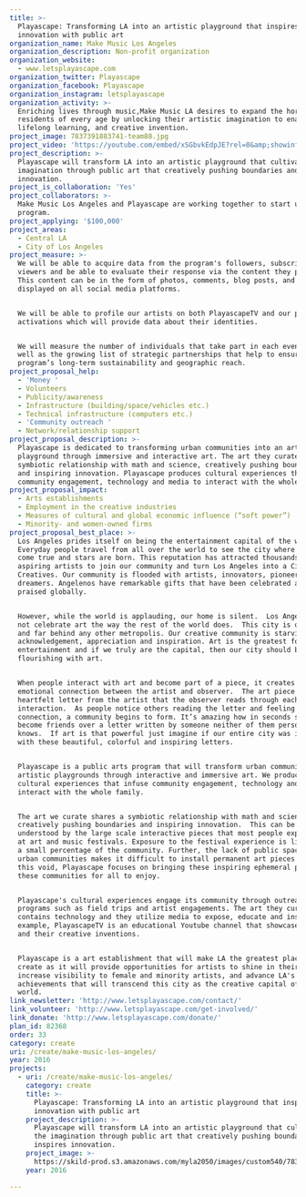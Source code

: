 ```yaml
---
title: >-
  Playascape: Transforming LA into an artistic playground that inspires
  innovation with public art
organization_name: Make Music Los Angeles
organization_description: Non-profit organization
organization_website:
  - www.letsplayascape.com
organization_twitter: Playascape
organization_facebook: Playascape
organization_instagram: letsplayascape
organization_activity: >-
  Enriching lives through music,Make Music LA desires to expand the horizons of
  residents of every age by unlocking their artistic imagination to enable
  lifelong learning, and creative invention.
project_image: 7837391883741-team88.jpg
project_video: 'https://youtube.com/embed/xSGbvkEdpJE?rel=0&amp;showinfo=0'
project_description: >-
  Playascape will transform LA into an artistic playground that cultivates the
  imagination through public art that creatively pushing boundaries and inspires
  innovation.
project_is_collaboration: 'Yes'
project_collaborators: >-
  Make Music Los Angeles and Playascape are working together to start up this
  program.
project_applying: '$100,000'
project_areas:
  - Central LA
  - City of Los Angeles
project_measure: >-
  We will be able to acquire data from the program's followers, subscribers, and
  viewers and be able to evaluate their response via the content they provide.
  This content can be in the form of photos, comments, blog posts, and video
  displayed on all social media platforms. 


  We will be able to profile our artists on both PlayascapeTV and our public art
  activations which will provide data about their identities. 


  We will measure the number of individuals that take part in each event, as
  well as the growing list of strategic partnerships that help to ensure the
  program’s long-term sustainability and geographic reach.
project_proposal_help:
  - 'Money '
  - Volunteers
  - Publicity/awareness
  - Infrastructure (building/space/vehicles etc.)
  - Technical infrastructure (computers etc.)
  - 'Community outreach '
  - Network/relationship support
project_proposal_description: >-
  Playascape is dedicated to transforming urban communities into an artistic
  playground through immersive and interactive art. The art they curate shares a
  symbiotic relationship with math and science, creatively pushing boundaries
  and inspiring innovation. Playascape produces cultural experiences that infuse
  community engagement, technology and media to interact with the whole family.
project_proposal_impact:
  - Arts establishments
  - Employment in the creative industries
  - Measures of cultural and global economic influence (“soft power”)
  - Minority- and women-owned firms
project_proposal_best_place: >-
  Los Angeles prides itself on being the entertainment capital of the world.
  Everyday people travel from all over the world to see the city where dreams
  come true and stars are born. This reputation has attracted thousands of
  aspiring artists to join our community and turn Los Angeles into a City of
  Creatives. Our community is flooded with artists, innovators, pioneers, and
  dreamers. Angelenos have remarkable gifts that have been celebrated and
  praised globally.


  However, while the world is applauding, our home is silent.  Los Angeles does
  not celebrate art the way the rest of the world does.  This city is deprived
  and far behind any other metropolis. Our creative community is starving for
  acknowledgement, appreciation and inspiration. Art is the greatest form of
  entertainment and if we truly are the capital, then our city should be
  flourishing with art. 


  When people interact with art and become part of a piece, it creates an
  emotional connection between the artist and observer.  The art piece becomes a
  heartfelt letter from the artist that the observer reads through each personal
  interaction.  As people notice others reading the letter and feeling the same
  connection, a community begins to form. It’s amazing how in seconds strangers
  become friends over a letter written by someone neither of them personally
  knows.  If art is that powerful just imagine if our entire city was immersed
  with these beautiful, colorful and inspiring letters.


  Playascape is a public arts program that will transform urban communities into
  artistic playgrounds through interactive and immersive art. We produce
  cultural experiences that infuse community engagement, technology and media to
  interact with the whole family. 


  The art we curate shares a symbiotic relationship with math and science,
  creatively pushing boundaries and inspiring innovation.  This can be seen and
  understood by the large scale interactive pieces that most people experience
  at art and music festivals. Exposure to the festival experience is limited to
  a small percentage of the community. Further, the lack of public spaces in
  urban communities makes it difficult to install permanent art pieces. To fill
  this void, Playascape focuses on bringing these inspiring ephemeral pieces to
  these communities for all to enjoy.


  Playascape's cultural experiences engage its community through outreach
  programs such as field trips and artist engagements. The art they curate
  contains technology and they utilize media to expose, educate and inspire. For
  example, PlayascapeTV is an educational Youtube channel that showcases artists
  and their creative inventions.   


  Playascape is a art establishment that will make LA the greatest place to
  create as it will provide opportunities for artists to shine in their city,
  increase visibility to female and minority artists, and advance LA's artistic
  achievements that will transcend this city as the creative capital of the
  world.
link_newsletter: 'http://www.letsplayascape.com/contact/'
link_volunteer: 'http://www.letsplayascape.com/get-involved/'
link_donate: 'http://www.letsplayascape.com/donate/'
plan_id: 82368
order: 33
category: create
uri: /create/make-music-los-angeles/
year: 2016
projects:
  - uri: /create/make-music-los-angeles/
    category: create
    title: >-
      Playascape: Transforming LA into an artistic playground that inspires
      innovation with public art
    project_description: >-
      Playascape will transform LA into an artistic playground that cultivates
      the imagination through public art that creatively pushing boundaries and
      inspires innovation.
    project_image: >-
      https://skild-prod.s3.amazonaws.com/myla2050/images/custom540/7837391883741-team88.jpg
    year: 2016

---
```

